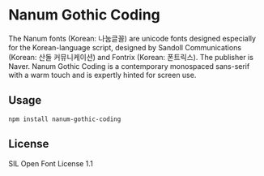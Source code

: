 # Nanum Gothic Coding

The Nanum fonts (Korean: 나눔글꼴) are unicode fonts designed especially for the
Korean-language script, designed by Sandoll Communications (Korean: 산돌 커뮤니케이션)
and Fontrix (Korean: 폰트릭스). The publisher is Naver. Nanum Gothic Coding is a
contemporary monospaced sans-serif with a warm touch and is expertly hinted for
screen use.

## Usage

```shell
npm install nanum-gothic-coding
```

## License

SIL Open Font License 1.1
